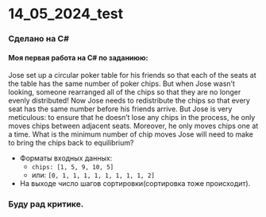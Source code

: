 # 14_05_2024_test
### Сделано на C#
#### Моя первая работа на C# по заданиюю:
Jose set up a circular poker table for his friends so that each of the seats at the table has the same number of poker chips.
But when Jose wasn’t looking, someone rearranged all of the chips so that they are no longer evenly distributed!
Now Jose needs to redistribute the chips so that every seat has the same number before his friends arrive.
But Jose is very meticulous: to ensure that he doesn’t lose any chips in the process, he only moves chips between adjacent seats.
Moreover, he only moves chips one at a time. What is the minimum number of chip moves
Jose will need to make to bring the chips back to equilibrium?

 - Форматы входных данных:
    - `chips: [1, 5, 9, 10, 5]`
    - или: `[0, 1, 1, 1, 1, 1, 1, 1, 1, 2]`
 - На выходе число шагов сортировки(сортировка тоже происходит).

### Буду рад критике.